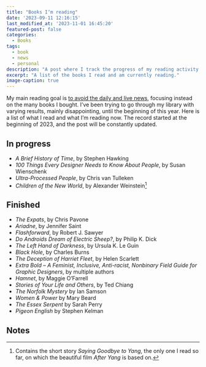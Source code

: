 ```yaml
---
title: "Books I‘m reading"
date: '2023-09-11 12:16:15'
last_modified_at: '2023-11-01 16:45:20'
featured-post: false
categories:
  - Books
tags:
  - book
  - news
  - personal
description: "A post where I track the progress of my reading activity since the beginning of 2023."
excerpt: "A list of the books I read and am currently reading."
image-caption: true
---
```

My main reading goal is [to avoid the daily and live news](https://silviamaggidesign.com/tag/news/), focusing instead on the many books I bought. I’ve been trying to go through my library with varying results, mainly disappointing, until the beginning of this year. Here is a list of what I read and what I’m reading now. The record started at the beginning of 2023, and the post will be constantly updated.

## In progress

- _A Brief History of Time_, by Stephen Hawking
- _100 Things Every Designer Needs to Know About People_, by Susan Wienschenk
- _Ultra-Processed People_, by Chris van Tulleken
- _Children of the New World_, by Alexander Weinstein[^AfterYang]

## Finished

- _The Expats_, by Chris Pavone
- _Ariadne_, by Jennifer Saint
- _Flashforward_, by Robert J. Sawyer
- _Do Androids Dream of Electric Sheep?_, by Philip K. Dick
- _The Left Hand of Darkness_, by Ursula K. Le Guin
- _Black Hole_, by Charles Burns
- _The Deception of Harriet Fleet_, by Helen Scarlett
- _Extra Bold – A Feminist, Inclusive, Anti-racist, Nonbinary Field Guide for Graphic Designers_, by multiple authors
- _Hamnet_, by Maggie O’Farrell
- _Stories of Your Life and Others_, by Ted Chiang
- _The Norfolk Mystery_ by Ian Samson
- _Women & Power_ by Mary Beard
- _The Essex Serpent_ by Sarah Perry
- _Pigeon English_ by Stephen Kelman

## Notes

[^AfterYang]: Contains the short story _Saying Goodbye to Yang_, the only one I read so far, on which the beautiful film _After Yang_ is based on.